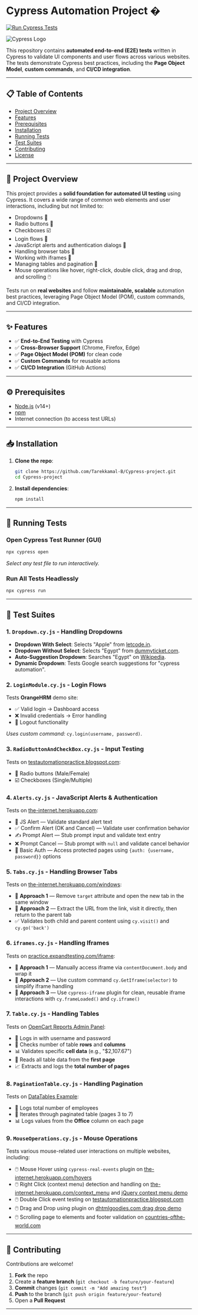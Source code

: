 # Cypress Automation Project �

[![Run Cypress Tests](https://github.com/Tarekkamal-B/Cypress-project/actions/workflows/cypress-tests.yml/badge.svg)](https://github.com/Tarekkamal-B/Cypress-project/actions/workflows/cypress-tests.yml)

![Cypress Logo](https://www.cypress.io/static/cypress-io-logo-social-share-8fb8a1db3cdc0b289fad927694ecb415.png)

This repository contains **automated end-to-end (E2E) tests** written in Cypress to validate UI components and user flows across various websites. The tests demonstrate Cypress best practices, including the **Page Object Model**, **custom commands**, and **CI/CD integration**.

---

## 📋 Table of Contents
- [Project Overview](#-project-overview)
- [Features](#-features)
- [Prerequisites](#-prerequisites)
- [Installation](#-installation)
- [Running Tests](#-running-tests)
- [Test Suites](#-test-suites)
- [Contributing](#-contributing)
- [License](#-license)

---

## 🚀 Project Overview
This project provides a **solid foundation for automated UI testing** using Cypress. It covers a wide range of common web elements and user interactions, including but not limited to:

- Dropdowns 📌  
- Radio buttons 🔘  
- Checkboxes ☑️  
- Login flows 🔐  
- JavaScript alerts and authentication dialogs 🔔  
- Handling browser tabs 🔗  
- Working with iframes 🧩  
- Managing tables and pagination 🔢  
- Mouse operations like hover, right-click, double click, drag and drop, and scrolling 🖱️  

Tests run on **real websites** and follow **maintainable, scalable** automation best practices, leveraging Page Object Model (POM), custom commands, and CI/CD integration.

---

## ✨ Features
- ✅ **End-to-End Testing** with Cypress  
- ✅ **Cross-Browser Support** (Chrome, Firefox, Edge)  
- ✅ **Page Object Model (POM)** for clean code  
- ✅ **Custom Commands** for reusable actions  
- ✅ **CI/CD Integration** (GitHub Actions)  

---

## ⚙️ Prerequisites
- [Node.js](https://nodejs.org/) (v14+)  
- [npm](https://www.npmjs.com/)  
- Internet connection (to access test URLs)  

---

## 📥 Installation
1. **Clone the repo**:
   ```bash
   git clone https://github.com/Tarekkamal-B/Cypress-project.git
   cd Cypress-project
   ```
2. **Install dependencies**:
   ```bash
   npm install
   ```

---

## 🧪 Running Tests
### Open Cypress Test Runner (GUI)
```bash
npx cypress open
```
*Select any test file to run interactively.*

### Run All Tests Headlessly
```bash
npx cypress run
```

---

## 📂 Test Suites

### 1. `Dropdown.cy.js` - Handling Dropdowns
- **Dropdown With Select**: Selects "Apple" from [letcode.in](https://letcode.in/dropdowns).  
- **Dropdown Without Select**: Selects "Egypt" from [dummyticket.com](https://www.dummyticket.com/).  
- **Auto-Suggestion Dropdown**: Searches "Egypt" on [Wikipedia](https://www.wikipedia.org/).  
- **Dynamic Dropdown**: Tests Google search suggestions for "cypress automation".  

### 2. `LoginModule.cy.js` - Login Flows
Tests **OrangeHRM** demo site:
- ✅ Valid login → Dashboard access  
- ❌ Invalid credentials → Error handling  
- 🔐 Logout functionality  

*Uses custom command:* `cy.login(username, password)`.

### 3. `RadioButtonAndCheckBox.cy.js` - Input Testing  
Tests on [testautomationpractice.blogspot.com](https://testautomationpractice.blogspot.com/):
- 🔘 Radio buttons (Male/Female)  
- ☑️ Checkboxes (Single/Multiple)  

### 4. `Alerts.cy.js` - JavaScript Alerts & Authentication  
Tests on [the-internet.herokuapp.com](https://the-internet.herokuapp.com):
- 🔔 JS Alert — Validate standard alert text  
- ✅ Confirm Alert (OK and Cancel) — Validate user confirmation behavior  
- ✍️ Prompt Alert — Stub prompt input and validate text entry  
- ❌ Prompt Cancel — Stub prompt with `null` and validate cancel behavior  
- 🔐 Basic Auth — Access protected pages using `{auth: {username, password}}` options

### 5. `Tabs.cy.js` - Handling Browser Tabs  
Tests on [the-internet.herokuapp.com/windows](https://the-internet.herokuapp.com/windows):
- 🔗 **Approach 1** — Remove `target` attribute and open the new tab in the same window  
- 🔗 **Approach 2** — Extract the URL from the link, visit it directly, then return to the parent tab  
- ✅ Validates both child and parent content using `cy.visit()` and `cy.go('back')`

### 6. `iframes.cy.js` - Handling Iframes  
Tests on [practice.expandtesting.com/iframe](https://practice.expandtesting.com/iframe):
- 🧩 **Approach 1** — Manually access iframe via `contentDocument.body` and wrap it  
- 🧩 **Approach 2** — Use custom command `cy.GetIframe(selector)` to simplify iframe handling  
- 🧩 **Approach 3** — Use `cypress-iframe` plugin for clean, reusable iframe interactions with `cy.frameLoaded()` and `cy.iframe()`

### 7. `Table.cy.js` - Handling Tables
Tests on [OpenCart Reports Admin Panel](https://demo3x.opencartreports.com/admin/):
- 🔐 Logs in with username and password  
- 🔢 Checks number of table **rows** and **columns**  
- 📊 Validates specific **cell data** (e.g., "$2,107.67")  
- 📄 Reads all table data from the **first page**  
- 📈 Extracts and logs the **total number of pages**

### 8. `PaginationTable.cy.js` - Handling Pagination
Tests on [DataTables Example](https://datatables.net/examples/basic_init/alt_pagination.html):
- 🔢 Logs total number of employees  
- 🔄 Iterates through paginated table (pages 3 to 7)  
- 📊 Logs values from the **Office** column on each page

### 9. `MouseOperations.cy.js` - Mouse Operations  
Tests various mouse-related user interactions on multiple websites, including:  
- 🖱️ Mouse Hover using `cypress-real-events` plugin on [the-internet.herokuapp.com/hovers](https://the-internet.herokuapp.com/hovers)  
- 🖱️ Right Click (context menu) detection and handling on [the-internet.herokuapp.com/context_menu](https://the-internet.herokuapp.com/context_menu) and [jQuery context menu demo](https://swisnl.github.io/jQuery-contextMenu/demo.html)  
- 🖱️ Double Click event testing on [testautomationpractice.blogspot.com](https://testautomationpractice.blogspot.com/)  
- 🖱️ Drag and Drop using plugin on [dhtmlgoodies.com drag drop demo](http://www.dhtmlgoodies.com/packages/dhtml-suite-for-applications/demos/demo-drag-drop-3.html)  
- 🖱️ Scrolling page to elements and footer validation on [countries-ofthe-world.com](https://www.countries-ofthe-world.com/flags-of-the-world.html)  


---

## 🤝 Contributing
Contributions are welcome!  
1. **Fork** the repo  
2. Create a **feature branch** (`git checkout -b feature/your-feature`)  
3. **Commit** changes (`git commit -m "Add amazing test"`)  
4. **Push** to the branch (`git push origin feature/your-feature`)  
5. Open a **Pull Request**  

---


```
